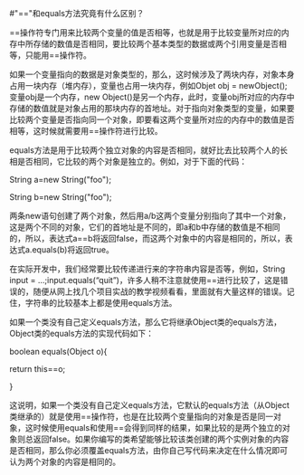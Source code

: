 #"=="和equals方法究竟有什么区别？


==操作符专门用来比较两个变量的值是否相等，也就是用于比较变量所对应的内存中所存储的数值是否相同，要比较两个基本类型的数据或两个引用变量是否相等，只能用==操作符。

如果一个变量指向的数据是对象类型的，那么，这时候涉及了两块内存，对象本身占用一块内存（堆内存），变量也占用一块内存，例如Objet obj = newObject();变量obj是一个内存，new Object()是另一个内存，此时，变量obj所对应的内存中存储的数值就是对象占用的那块内存的首地址。对于指向对象类型的变量，如果要比较两个变量是否指向同一个对象，即要看这两个变量所对应的内存中的数值是否相等，这时候就需要用==操作符进行比较。

equals方法是用于比较两个独立对象的内容是否相同，就好比去比较两个人的长相是否相同，它比较的两个对象是独立的。例如，对于下面的代码：

String a=new String("foo");

String b=new String("foo");

两条new语句创建了两个对象，然后用a/b这两个变量分别指向了其中一个对象，这是两个不同的对象，它们的首地址是不同的，即a和b中存储的数值是不相同的，所以，表达式a==b将返回false，而这两个对象中的内容是相同的，所以，表达式a.equals(b)将返回true。

在实际开发中，我们经常要比较传递进行来的字符串内容是否等，例如，String input = …;input.equals(“quit”)，许多人稍不注意就使用==进行比较了，这是错误的，随便从网上找几个项目实战的教学视频看看，里面就有大量这样的错误。记住，字符串的比较基本上都是使用equals方法。

如果一个类没有自己定义equals方法，那么它将继承Object类的equals方法，Object类的equals方法的实现代码如下：

boolean equals(Object o){

return this==o;

}

这说明，如果一个类没有自己定义equals方法，它默认的equals方法（从Object类继承的）就是使用==操作符，也是在比较两个变量指向的对象是否是同一对象，这时候使用equals和使用==会得到同样的结果，如果比较的是两个独立的对象则总返回false。如果你编写的类希望能够比较该类创建的两个实例对象的内容是否相同，那么你必须覆盖equals方法，由你自己写代码来决定在什么情况即可认为两个对象的内容是相同的。